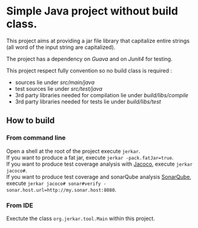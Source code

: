 ﻿# Simple Java project without build class.

This project aims at providing a jar file library that capitalize entire strings (all word of the input string are capitalized).

The project has a dependency on *Guava* and on *Junit4* for testing.

This project respect fully convention so no build class is required :
* sources lie under *src/main/java*
* test sources lie under *src/test/java*
* 3rd party libraries needed for compilation lie under *build/libs/compile*
* 3rd party libraries needed for tests lie under *build/libs/test*


## How to build

### From command line
Open a shell at the root of the project execute `jerkar`. <br/>
If you want to produce a fat jar, execute `jerkar -pack.fatJar=true`. <br/>
If you want to produce test coverage analysis with [Jacoco](http://eclemma.org/jacoco/), execute `jerkar jacoco#`. <br/>
If you want to produce test coverage and sonarQube analysis [SonarQube](http://www.sonarqube.org/), execute `jerkar jacoco# sonar#verify -sonar.host.url=http://my.sonar.host:8080`.

### From IDE
Exectute the class `org.jerkar.tool.Main` within this project. 
